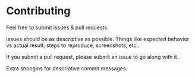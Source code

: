 # Contributing

Feel free to submit issues & pull requests. 

Issues should be as descriptive as possible. Things like expected behavior vs actual result, steps to reproduce, screenshots, etc..

If you submit a pull request, please submit an issue to go along with it.

Extra snoogins for descriptive commit messages.
